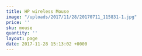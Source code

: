 ```yaml
---
title: HP wireless Mouse
image: "/uploads/2017/11/28/20170711_115831-1.jpg"
price: ''
sku: mouse
quantity: ''
layout: page
date: 2017-11-28 15:13:02 +0000
---
```

